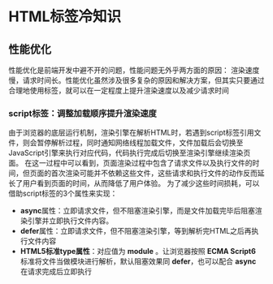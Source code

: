 # HTML标签冷知识

## 性能优化

性能优化是前端开发中避不开的问题，性能问题无外乎两方面的原因： 渲染速度慢，请求时间长。性能优化虽然涉及很多复杂的原因和解决方案，但其实只要通过合理地使用标签，就可以在一定程度上提升渲染速度以及减少请求时间

### script标签：调整加载顺序提升渲染速度

由于浏览器的底层运行机制，渲染引擎在解析HTML时，若遇到script标签引用文件，则会暂停解析过程，同时通知网络线程加载文件，文件加载后会切换至JavaScript引擎来执行对应代码，代码执行完成后切换至渲染引擎继续渲染页面。
在这一过程中可以看到，页面渲染过程中包含了请求文件以及执行文件的时间，但页面的首次渲染可能并不依赖这些文件，这些请求和执行文件的动作反而延长了用户看到页面的时间，从而降低了用户体验。
为了减少这些时间损耗，可以借助script标签的3个属性来实现：

* **async**属性：立即请求文件，但不阻塞渲染引擎，而是文件加载完毕后阻塞渲染引擎并立即执行文件内容。
* **defer**属性：立即请求文件，但不阻塞渲染引擎，等到解析完HTML之后再执行文件内容
* **HTML5标准type属性**：对应值为 **module** 。让浏览器按照 **ECMA Script6** 标准将文件当做模块进行解析，默认阻塞效果同 **defer**，也可以配合 **async** 在请求完成后立即执行